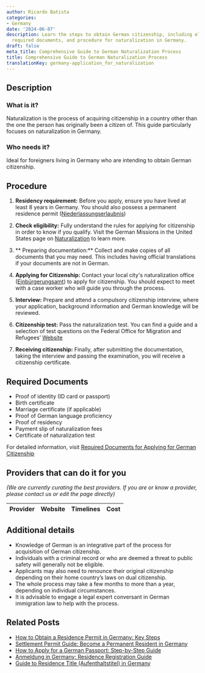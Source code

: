 ```yaml
---
author: Ricardo Batista
categories:
- Germany
date: '2024-06-07'
description: Learn the steps to obtain German citizenship, including eligibility,
  required documents, and procedure for naturalization in Germany.
draft: false
meta_title: Comprehensive Guide to German Naturalization Process
title: Comprehensive Guide to German Naturalization Process
translationKey: germany-application_for_naturalization
---
```


## Description
### What is it?
Naturalization is the process of acquiring citizenship in a country other than the one the person has originally been a citizen of. This guide particularly focuses on naturalization in Germany.

### Who needs it?
Ideal for foreigners living in Germany who are intending to obtain German citizenship.

## Procedure

1. **Residency requirement:** Before you apply, ensure you have lived at least 8 years in Germany. You should also possess a permanent residence permit ([Niederlassungserlaubnis](https://www.bmi.bund.de/EN/topics/migration/residence-law/permanent-residence-permit/artikel-permanent-residence-permit.html;jsessionid=2C835EA5F24180BF2529A0DFE90CF22C.1_cid286))

2. **Check eligibility:** Fully understand the rules for applying for citizenship in order to know if you qualify. Visit the German Missions in the United States page on [Naturalization](https://www.germany.info/us-en/service/03-Citizenship/naturalization/925326) to learn more.

3. ** Preparing documentation:** Collect and make copies of all documents that you may need. This includes having official translations if your documents are not in German.

4. **Applying for Citizenship:** Contact your local city's naturalization office ([Einbürgerungsamt](https://www.berlin.de/labo/willkommen-in-berlin/einbuergerungen/)) to apply for citizenship. You should expect to meet with a case worker who will guide you through the process.

5. **Interview:** Prepare and attend a compulsory citizenship interview, where your application, background information and German knowledge will be reviewed.

6. **Citizenship test:** Pass the naturalization test. You can find a guide and a selection of test questions on the Federal Office for Migration and Refugees’ [Website](http://www.bamf.de/EN/Willkommen/Einbuergerung/Testvorbereitung/testvorbereitung-node.html)

7. **Receiving citizenship:** Finally, after submitting the documentation, taking the interview and passing the examination, you will receive a citizenship certificate.

## Required Documents

- Proof of identity (ID card or passport)
- Birth certificate
- Marriage certificate (if applicable)
- Proof of German language proficiency
- Proof of residency
- Payment slip of naturalization fees
- Certificate of naturalization test

For detailed information, visit [Required Documents for Applying for German Citizenship](https://www.germany.info/us-en/service/03-Citizenship/naturalization/925326) 

## Providers that can do it for you

_(We are currently curating the best providers. If you are or know a provider, please contact us or edit the page directly)_

| Provider        |     Website     |     Timelines    |       Cost      |
| --------------- | --------------- |  :-------------: | :-------------: |

## Additional details

- Knowledge of German is an integrative part of the process for acquisition of German citizenship.
- Individuals with a criminal record or who are deemed a threat to public safety will generally not be eligible.
- Applicants may also need to renounce their original citizenship depending on their home country’s laws on dual citizenship.
- The whole process may take a few months to more than a year, depending on individual circumstances.
- It is advisable to engage a legal expert conversant in German immigration law to help with the process.


## Related Posts

- [How to Obtain a Residence Permit in Germany: Key Steps](https://tramitit.com/guides/germany/applying_for_a_residence_permit/)
- [Settlement Permit Guide: Become a Permanent Resident in Germany](https://tramitit.com/guides/germany/application_for_a_settlement_permit/)
- [How to Apply for a German Passport: Step-by-Step Guide](https://tramitit.com/guides/germany/application_for_a_passport/)
- [Anmeldung in Germany: Residence Registration Guide](https://tramitit.com/guides/germany/registration_of_residence/)
- [Guide to Residence Title (Aufenthaltstitel) in Germany](https://tramitit.com/guides/germany/application_for_a_residence_title/)